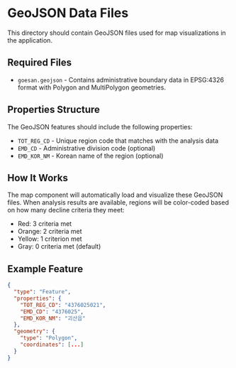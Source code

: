 
# GeoJSON Data Files

This directory should contain GeoJSON files used for map visualizations in the application.

## Required Files

- `goesan.geojson` - Contains administrative boundary data in EPSG:4326 format with Polygon and MultiPolygon geometries.

## Properties Structure

The GeoJSON features should include the following properties:

- `TOT_REG_CD` - Unique region code that matches with the analysis data
- `EMD_CD` - Administrative division code (optional)
- `EMD_KOR_NM` - Korean name of the region (optional)

## How It Works

The map component will automatically load and visualize these GeoJSON files. When analysis results are available, regions will be color-coded based on how many decline criteria they meet:

- Red: 3 criteria met
- Orange: 2 criteria met
- Yellow: 1 criterion met
- Gray: 0 criteria met (default)

## Example Feature

```json
{
  "type": "Feature",
  "properties": {
    "TOT_REG_CD": "4376025021",
    "EMD_CD": "4376025",
    "EMD_KOR_NM": "괴산읍"
  },
  "geometry": {
    "type": "Polygon",
    "coordinates": [...]
  }
}
```
